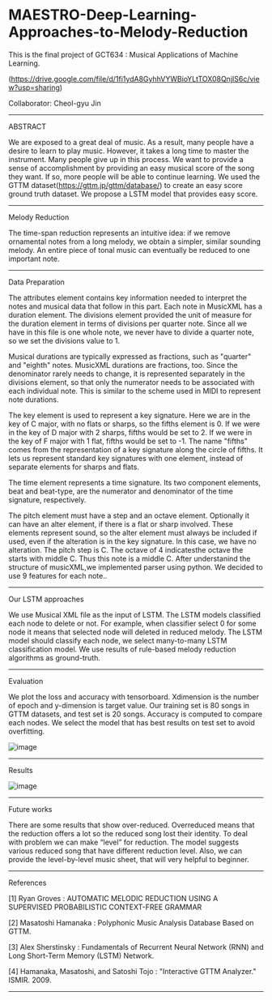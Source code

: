 MAESTRO-Deep-Learning-Approaches-to-Melody-Reduction
=========================================
This is the final project of GCT634 : Musical Applications of Machine Learning.

(https://drive.google.com/file/d/1fi1ydA8GyhhVYWBioYLtTOX08QnjIS6c/view?usp=sharing)

Collaborator: Cheol-gyu Jin

---
ABSTRACT

We are exposed to a great deal of music. As a result, many people have a desire to learn to play music. However, it takes a long time to master the instrument. Many people give up in this process. We want to provide a sense of accomplishment by providing an easy musical 
score of the song they want. If so, more people will be able to continue learning. We used the GTTM dataset(https://gttm.jp/gttm/database/) to create an easy score ground truth dataset. We propose a LSTM model that provides easy score.

---

Melody Reduction

The time-span reduction represents an intuitive idea: if we remove ornamental notes from a long melody, we obtain a simpler, similar sounding melody. An entire piece 
of tonal music can eventually be reduced to one important note.

---

Data Preparation

The attributes element contains key information needed to interpret the notes and musical data that follow in this part. Each note in MusicXML has a duration element. The divisions element provided the unit of measure for the duration element in terms of divisions per quarter note. Since all we have in this file is one whole note, we never have to divide a quarter note, so we set the divisions value to 1.

Musical durations are typically expressed as fractions, such as "quarter" and "eighth" notes. MusicXML durations are fractions, too. Since the denominator rarely needs to change, it is represented separately in the divisions element, so that only the numerator needs to be associated with each individual note. This is similar to the scheme used in MIDI to represent note durations.

The key element is used to represent a key signature. Here we are in the key of C major, with no flats or sharps, so the fifths element is 0. If we were in the key of D major with 2 sharps, fifths would be set to 2. If we were in the key of F major with 1 flat, fifths would be set to -1. The name "fifths" comes from the representation of a key signature along the circle of fifths. It lets us represent standard key signatures with one element, instead of separate elements for sharps and flats.

The time element represents a time signature. Its two component elements, beat and beat-type, are the numerator and denominator of the time signature, respectively.

The pitch element must have a step and an octave element. Optionally it can have an alter element, if there is a flat or sharp involved. These elements represent sound, so the alter element must always be included if used, even if the alteration is in the key signature. In this case, we have no alteration. The pitch step is C. The octave of 4 indicatesthe octave the starts with middle C. Thus this note is a middle C. After understanind the structure of musicXML,we implemented parser using python. We decided to use 9 features for each note..

---

Our LSTM approaches

We use Musical XML file as the input of LSTM. The LSTM models classified each node to delete or not. For example, when classifier select 0 for some node it means that selected node will deleted in reduced melody. The LSTM model should classify each node, we select many-to-many LSTM classification model. We use results of rule-based melody reduction algorithms as ground-truth.

---

Evaluation

We plot the loss and accuracy with tensorboard. Xdimension is the number of epoch and y-dimension is target value. Our training set is 80 songs in GTTM datasets,
and test set is 20 songs. Accuracy is computed to compare each nodes. We select the model that has best results on test set to avoid overfitting.

![image](https://user-images.githubusercontent.com/64250761/190186195-06ee99c1-02be-4694-8664-4fa945844534.png)

---

Results

![image](https://user-images.githubusercontent.com/64250761/190185764-157d8e2f-aa5e-4f9f-8cb2-2a4ee6e12fcd.png)

---

Future works

There are some results that show over-reduced. Overreduced means that the reduction offers a lot so the reduced song lost their identity. To deal with problem we 
can make “level” for reduction. The model suggests various reduced song that have different reduction level. Also, we can provide the level-by-level music sheet, that will very helpful to beginner.

---

References

[1] Ryan Groves : AUTOMATIC MELODIC REDUCTION USING A SUPERVISED PROBABILISTIC CONTEXT-FREE GRAMMAR

[2] Masatoshi Hamanaka : Polyphonic Music Analysis Database Based on GTTM.

[3] Alex Sherstinsky : Fundamentals of Recurrent Neural Network (RNN) and Long Short-Term Memory (LSTM) Network.

[4] Hamanaka, Masatoshi, and Satoshi Tojo : "Interactive GTTM Analyzer." ISMIR. 2009.

---
